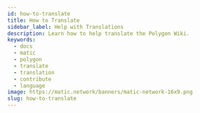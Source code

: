 ```yaml
---
id: how-to-translate
title: How to Translate
sidebar_label: Help with Translations
description: Learn how to help translate the Polygon Wiki.
keywords:
  - docs
  - matic
  - polygon
  - translate
  - translation
  - contribute
  - language
image: https://matic.network/banners/matic-network-16x9.png
slug: how-to-translate
---
```

